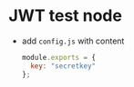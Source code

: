 # JWT test node

- add `config.js` with content
  ```js
  module.exports = {
    key: "secretkey"
  };
  ```